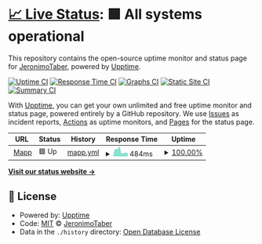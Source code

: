 # [📈 Live Status](https://JeronimoTaber.github.io/upptimeMapp): <!--live status--> **🟩 All systems operational**

This repository contains the open-source uptime monitor and status page for [JeronimoTaber](https://JeronimoTaber.github.io/upptimeMapp), powered by [Upptime](https://github.com/upptime/upptime).

[![Uptime CI](https://github.com/JeronimoTaber/upptimeMapp/workflows/Uptime%20CI/badge.svg)](https://github.com/JeronimoTaber/upptimeMapp/actions?query=workflow%3A%22Uptime+CI%22)
[![Response Time CI](https://github.com/JeronimoTaber/upptimeMapp/workflows/Response%20Time%20CI/badge.svg)](https://github.com/JeronimoTaber/upptimeMapp/actions?query=workflow%3A%22Response+Time+CI%22)
[![Graphs CI](https://github.com/JeronimoTaber/upptimeMapp/workflows/Graphs%20CI/badge.svg)](https://github.com/JeronimoTaber/upptimeMapp/actions?query=workflow%3A%22Graphs+CI%22)
[![Static Site CI](https://github.com/JeronimoTaber/upptimeMapp/workflows/Static%20Site%20CI/badge.svg)](https://github.com/JeronimoTaber/upptimeMapp/actions?query=workflow%3A%22Static+Site+CI%22)
[![Summary CI](https://github.com/JeronimoTaber/upptimeMapp/workflows/Summary%20CI/badge.svg)](https://github.com/JeronimoTaber/upptimeMapp/actions?query=workflow%3A%22Summary+CI%22)

With [Upptime](https://upptime.js.org), you can get your own unlimited and free uptime monitor and status page, powered entirely by a GitHub repository. We use [Issues](https://github.com/JeronimoTaber/upptimeMapp/issues) as incident reports, [Actions](https://github.com/JeronimoTaber/upptimeMapp/actions) as uptime monitors, and [Pages](https://JeronimoTaber.github.io/upptimeMapp) for the status page.

<!--start: status pages-->
<!-- This summary is generated by Upptime (https://github.com/upptime/upptime) -->
<!-- Do not edit this manually, your changes will be overwritten -->
<!-- prettier-ignore -->
| URL | Status | History | Response Time | Uptime |
| --- | ------ | ------- | ------------- | ------ |
| <img alt="" src="https://icons.duckduckgo.com/ip3/www.mapp.com.ar.ico" height="13"> [Mapp](https://www.mapp.com.ar/upptime.html) | 🟩 Up | [mapp.yml](https://github.com/JeronimoTaber/upptimeMapp/commits/HEAD/history/mapp.yml) | <details><summary><img alt="Response time graph" src="./graphs/mapp/response-time-week.png" height="20"> 484ms</summary><br><a href="https://JeronimoTaber.github.io/upptimeMapp/history/mapp"><img alt="Response time 563" src="https://img.shields.io/endpoint?url=https%3A%2F%2Fraw.githubusercontent.com%2FJeronimoTaber%2FupptimeMapp%2FHEAD%2Fapi%2Fmapp%2Fresponse-time.json"></a><br><a href="https://JeronimoTaber.github.io/upptimeMapp/history/mapp"><img alt="24-hour response time 283" src="https://img.shields.io/endpoint?url=https%3A%2F%2Fraw.githubusercontent.com%2FJeronimoTaber%2FupptimeMapp%2FHEAD%2Fapi%2Fmapp%2Fresponse-time-day.json"></a><br><a href="https://JeronimoTaber.github.io/upptimeMapp/history/mapp"><img alt="7-day response time 484" src="https://img.shields.io/endpoint?url=https%3A%2F%2Fraw.githubusercontent.com%2FJeronimoTaber%2FupptimeMapp%2FHEAD%2Fapi%2Fmapp%2Fresponse-time-week.json"></a><br><a href="https://JeronimoTaber.github.io/upptimeMapp/history/mapp"><img alt="30-day response time 388" src="https://img.shields.io/endpoint?url=https%3A%2F%2Fraw.githubusercontent.com%2FJeronimoTaber%2FupptimeMapp%2FHEAD%2Fapi%2Fmapp%2Fresponse-time-month.json"></a><br><a href="https://JeronimoTaber.github.io/upptimeMapp/history/mapp"><img alt="1-year response time 537" src="https://img.shields.io/endpoint?url=https%3A%2F%2Fraw.githubusercontent.com%2FJeronimoTaber%2FupptimeMapp%2FHEAD%2Fapi%2Fmapp%2Fresponse-time-year.json"></a></details> | <details><summary><a href="https://JeronimoTaber.github.io/upptimeMapp/history/mapp">100.00%</a></summary><a href="https://JeronimoTaber.github.io/upptimeMapp/history/mapp"><img alt="All-time uptime 99.85%" src="https://img.shields.io/endpoint?url=https%3A%2F%2Fraw.githubusercontent.com%2FJeronimoTaber%2FupptimeMapp%2FHEAD%2Fapi%2Fmapp%2Fuptime.json"></a><br><a href="https://JeronimoTaber.github.io/upptimeMapp/history/mapp"><img alt="24-hour uptime 100.00%" src="https://img.shields.io/endpoint?url=https%3A%2F%2Fraw.githubusercontent.com%2FJeronimoTaber%2FupptimeMapp%2FHEAD%2Fapi%2Fmapp%2Fuptime-day.json"></a><br><a href="https://JeronimoTaber.github.io/upptimeMapp/history/mapp"><img alt="7-day uptime 100.00%" src="https://img.shields.io/endpoint?url=https%3A%2F%2Fraw.githubusercontent.com%2FJeronimoTaber%2FupptimeMapp%2FHEAD%2Fapi%2Fmapp%2Fuptime-week.json"></a><br><a href="https://JeronimoTaber.github.io/upptimeMapp/history/mapp"><img alt="30-day uptime 100.00%" src="https://img.shields.io/endpoint?url=https%3A%2F%2Fraw.githubusercontent.com%2FJeronimoTaber%2FupptimeMapp%2FHEAD%2Fapi%2Fmapp%2Fuptime-month.json"></a><br><a href="https://JeronimoTaber.github.io/upptimeMapp/history/mapp"><img alt="1-year uptime 99.98%" src="https://img.shields.io/endpoint?url=https%3A%2F%2Fraw.githubusercontent.com%2FJeronimoTaber%2FupptimeMapp%2FHEAD%2Fapi%2Fmapp%2Fuptime-year.json"></a></details>

<!--end: status pages-->

[**Visit our status website →**](https://JeronimoTaber.github.io/upptimeMapp)

## 📄 License

- Powered by: [Upptime](https://github.com/upptime/upptime)
- Code: [MIT](./LICENSE) © [JeronimoTaber](https://JeronimoTaber.github.io/upptimeMapp)
- Data in the `./history` directory: [Open Database License](https://opendatacommons.org/licenses/odbl/1-0/)
